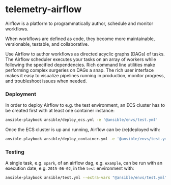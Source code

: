 # telemetry-airflow
Airflow is a platform to programmatically author, schedule and monitor workflows.

When workflows are defined as code, they become more maintainable, versionable, testable, and collaborative.

Use Airflow to author workflows as directed acyclic graphs (DAGs) of tasks. The Airflow scheduler executes your tasks on an array of workers while following the specified dependencies. Rich command line utilities make performing complex surgeries on DAGs a snap. The rich user interface makes it easy to visualize pipelines running in production, monitor progress, and troubleshoot issues when needed.

### Deployment

In order to deploy Airflow to e.g. the test environment, an ECS cluster has to be created first with at least one container instance:
```bash
ansible-playbook ansible/deploy_ecs.yml -e '@ansible/envs/test.yml'
```

Once the ECS cluster is up and running, Airflow can be (re)deployed with:
```bash
ansible-playbook ansible/deploy_container.yml -e '@ansible/envs/test.yml'
```

### Testing

A single task, e.g. `spark`, of an airflow dag, e.g. `example`, can be run with an execution date, e.g. `2015-06-02`, in the `test` environment with:
```bash
ansible-playbook ansible/test.yml --extra-vars "@ansible/envs/test.yml" --extra-vars "dag=example task=spark date=2015-06-02"
```

